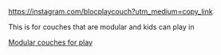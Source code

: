 https://instagram.com/blocplaycouch?utm_medium=copy_link

This is for couches that are modular and kids can play in

[Modular couches for play](Notes/Modular%20couches%20for%20play.md)